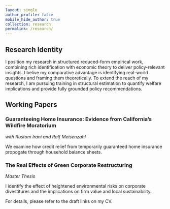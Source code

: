 ```yaml
---
layout: single
author_profile: false
mobile_hide_author: true
collection: research
permalink: /research/
---
```

## Research Identity
I position my research in structured reduced-form empirical work, combining rich identification with economic theory to deliver policy-relevant insights. I belive my comparative advantage is identifying real-world questions and framing them theoretically. To extend the reach of my research, I am pursuing training in structural estimation to quantify welfare implications and provide fully grounded policy recommendations.



## Working Papers

### Guaranteeing Home Insurance: Evidence from California’s Wildfire Moratorium
*with Rustom Irani and Ralf Meisenzahl*

We examine how credit relief from temporarily guaranteed home insurance propogate through household balance sheets.

### The Real Effects of Green Corporate Restructuring
*Master Thesis*

I identify the effect of heightened environmental risks on corporate divestitures and the implications on firm value and local sustainability.

For details, please refer to the draft links on my CV.
